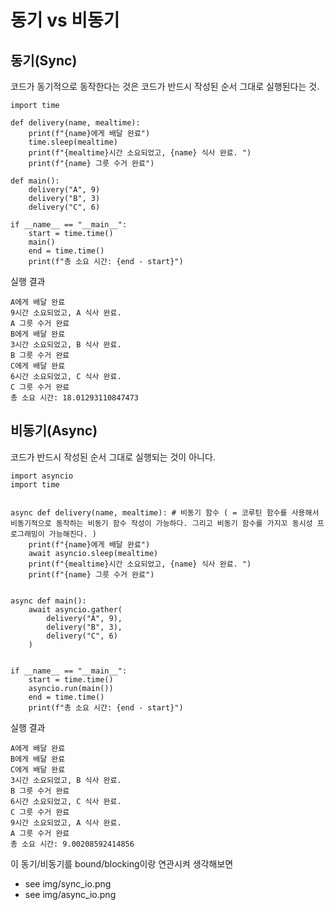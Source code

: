 # 동기 vs 비동기

## 동기(Sync)

코드가 동기적으로 동작한다는 것은 코드가 반드시 작성된 순서 그대로 실행된다는 것.

```
import time

def delivery(name, mealtime):
    print(f"{name}에게 배달 완료")
    time.sleep(mealtime)
    print(f"{mealtime}시간 소요되었고, {name} 식사 완료. ")
    print(f"{name} 그릇 수거 완료")

def main():
    delivery("A", 9)
    delivery("B", 3)
    delivery("C", 6)

if __name__ == "__main__":
    start = time.time()
    main()
    end = time.time()
    print(f"총 소요 시간: {end - start}")

```

실행 결과

```
A에게 배달 완료
9시간 소요되었고, A 식사 완료.
A 그릇 수거 완료
B에게 배달 완료
3시간 소요되었고, B 식사 완료.
B 그릇 수거 완료
C에게 배달 완료
6시간 소요되었고, C 식사 완료.
C 그릇 수거 완료
총 소요 시간: 18.01293110847473
```

## 비동기(Async)

코드가 반드시 작성된 순서 그대로 실행되는 것이 아니다.

```
import asyncio
import time


async def delivery(name, mealtime): # 비동기 함수 ( = 코루틴 함수를 사용해서 비동기적으로 동작하는 비동기 함수 작성이 가능하다. 그리고 비동기 함수를 가지꼬 동시성 프로그래밍이 가능해진다. )
    print(f"{name}에게 배달 완료")
    await asyncio.sleep(mealtime)
    print(f"{mealtime}시간 소요되었고, {name} 식사 완료. ")
    print(f"{name} 그릇 수거 완료")


async def main():
    await asyncio.gather(
        delivery("A", 9),
        delivery("B", 3),
        delivery("C", 6)
    )


if __name__ == "__main__":
    start = time.time()
    asyncio.run(main())
    end = time.time()
    print(f"총 소요 시간: {end - start}")

```

실행 결과

```
A에게 배달 완료
B에게 배달 완료
C에게 배달 완료
3시간 소요되었고, B 식사 완료.
B 그릇 수거 완료
6시간 소요되었고, C 식사 완료.
C 그릇 수거 완료
9시간 소요되었고, A 식사 완료.
A 그릇 수거 완료
총 소요 시간: 9.00208592414856
```

이 동기/비동기를 bound/blocking이랑 연관시켜 생각해보면

- see img/sync_io.png
- see img/async_io.png

